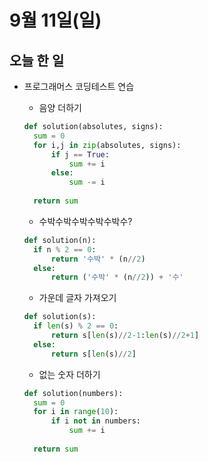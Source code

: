 # 9월 11일(일)

## 오늘 한 일
* 프로그래머스 코딩테스트 연습
  * 음양 더하기
  ```python
  def solution(absolutes, signs):
    sum = 0
    for i,j in zip(absolutes, signs):
        if j == True:
            sum += i
        else:
            sum -= i
    
    return sum
  ```

  * 수박수박수박수박수박수?
  ```python
  def solution(n):
    if n % 2 == 0:
        return '수박' * (n//2)
    else:
        return ('수박' * (n//2)) + '수'
  ```

  * 가운데 글자 가져오기
  ```python
  def solution(s):
    if len(s) % 2 == 0:
        return s[len(s)//2-1:len(s)//2+1]
    else:
        return s[len(s)//2]
  ```

  * 없는 숫자 더하기
  ```python
  def solution(numbers):
    sum = 0
    for i in range(10):
        if i not in numbers:
            sum += i
    
    return sum
  ```






